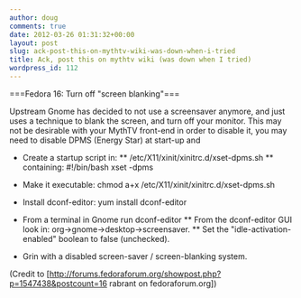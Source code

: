 ```yaml
---
author: doug
comments: true
date: 2012-03-26 01:31:32+00:00
layout: post
slug: ack-post-this-on-mythtv-wiki-was-down-when-i-tried
title: Ack, post this on mythtv wiki (was down when I tried)
wordpress_id: 112
---
```


===Fedora 16: Turn off "screen blanking"===

Upstream Gnome has decided to not use a screensaver anymore, and just uses a technique to blank the screen, and turn off your monitor. This may not be desirable with your MythTV front-end in order to disable it, you may need to disable DPMS (Energy Star) at start-up and

* Create a startup script in:
** /etc/X11/xinit/xinitrc.d/xset-dpms.sh
** containing:
#!/bin/bash
xset -dpms

* Make it executable:
chmod a+x /etc/X11/xinit/xinitrc.d/xset-dpms.sh

* Install dconf-editor:
yum install dconf-editor

* From a terminal in Gnome run
dconf-editor
** From the dconf-editor GUI look in: org->gnome->desktop->screensaver.
** Set the "idle-activation-enabled" boolean to false (unchecked).

* Grin with a disabled screen-saver / screen-blanking system.

(Credit to [http://forums.fedoraforum.org/showpost.php?p=1547438&postcount=16 rabrant on fedoraforum.org])

